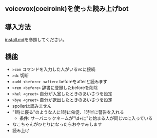 ## voicevox(coeiroink)を使った読み上げbot

## 導入方法

[install.md](./install.md)を参照してください。

## 機能

- `>con` コマンドを入力した人がいるvcに接続
- `>dc` 切断
- `>add <before> <after>` beforeをafterと読みます
- `>rem <before>` 辞書に登録したbeforeを削除
- `>hel <greet>` 自分が入室したときのあいさつを設定
- `>bye <greet>` 自分が退出したときのあいさつを設定
- spoilerは読みません
- "1時に寝る"のような人に1時に催促、1時半に警告を入れる
    - 条件: サーバニックネームが"\d+に"と始まる人が同じvcに入っている
- なこちゃんがひとりになったらおやすみします
- 読み上げ

